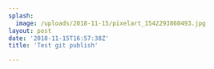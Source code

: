 ```yaml
---
splash:
  image: /uploads/2018-11-15/pixelart_1542293860493.jpg
layout: post
date: '2018-11-15T16:57:38Z'
title: 'Test git publish'

---
```

<p><br></p>
